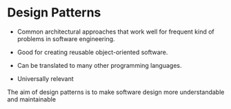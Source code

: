 # Design Patterns

* Common architectural approaches that work well for frequent kind of problems  in software engineering.

* Good for creating reusable object-oriented software.

* Can be translated to many other programming languages.

* Universally relevant

The aim of design patterns is to make software design more understandable and maintainable